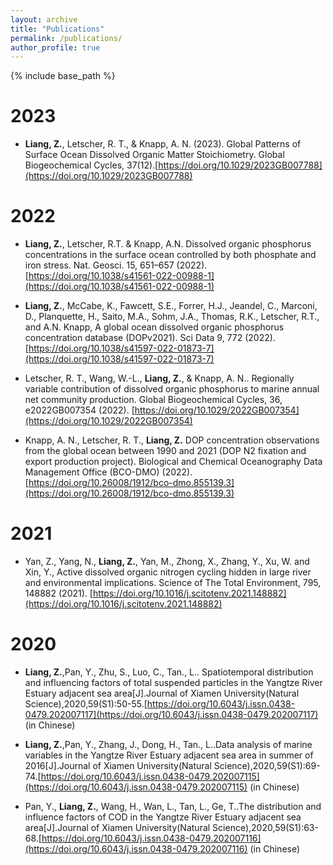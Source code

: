 ```yaml
---
layout: archive
title: "Publications"
permalink: /publications/
author_profile: true
---
```


<!-- {% if author.googlescholar %}
  You can also find my articles on <u><a href="{{author.googlescholar}}">my Google Scholar profile</a>.</u>
{% endif %} -->

{% include base_path %}

<!-- {% for post in site.publications reversed %}
  {% include archive-single.html %}
{% endfor %} -->


2023
======
* **Liang, Z.**,  Letscher, R. T., & Knapp, A. N. (2023). Global Patterns of Surface Ocean Dissolved Organic Matter Stoichiometry. Global Biogeochemical Cycles, 37(12).[https://doi.org/10.1029/2023GB007788](https://doi.org/10.1029/2023GB007788)

2022
======
* **Liang, Z.**, Letscher, R.T. & Knapp, A.N. Dissolved organic phosphorus concentrations in the surface ocean controlled by both phosphate and iron stress. Nat. Geosci. 15, 651–657 (2022). [https://doi.org/10.1038/s41561-022-00988-1](https://doi.org/10.1038/s41561-022-00988-1)

* **Liang, Z.**, McCabe, K., Fawcett, S.E., Forrer, H.J., Jeandel, C., Marconi, D., Planquette, H., Saito, M.A., Sohm, J.A., Thomas, R.K., Letscher, R.T., and A.N. Knapp, A global ocean dissolved organic phosphorus concentration database (DOPv2021). Sci Data 9, 772 (2022). [https://doi.org/10.1038/s41597-022-01873-7](https://doi.org/10.1038/s41597-022-01873-7)

* Letscher, R. T., Wang, W.-L., **Liang, Z.**, & Knapp, A. N.. Regionally variable contribution of dissolved organic phosphorus to marine annual net community production. Global Biogeochemical Cycles, 36, e2022GB007354 (2022). [https://doi.org/10.1029/2022GB007354](https://doi.org/10.1029/2022GB007354)

* Knapp, A. N., Letscher, R. T., **Liang, Z.** DOP concentration observations from the global ocean between 1990 and 2021 (DOP N2 fixation and export production project). Biological and Chemical Oceanography Data Management Office (BCO-DMO) (2022). [https://doi.org/10.26008/1912/bco-dmo.855139.3](https://doi.org/10.26008/1912/bco-dmo.855139.3)

2021
======
* Yan, Z., Yang, N., **Liang, Z.**, Yan, M., Zhong, X., Zhang, Y., Xu, W. and Xin, Y., Active dissolved organic nitrogen cycling hidden in large river and environmental implications. Science of The Total Environment, 795, 148882 (2021). [https://doi.org/10.1016/j.scitotenv.2021.148882](https://doi.org/10.1016/j.scitotenv.2021.148882)

2020
======
* **Liang, Z.**,Pan, Y., Zhu, S., Luo, C., Tan., L.. Spatiotemporal distribution and influencing factors of total suspended particles in the Yangtze River Estuary adjacent sea area[J].Journal of Xiamen University(Natural Science),2020,59(S1):50-55.[https://doi.org/10.6043/j.issn.0438-0479.202007117](https://doi.org/10.6043/j.issn.0438-0479.202007117) (in Chinese)

* **Liang, Z.**,Pan, Y., Zhang, J., Dong, H., Tan., L..Data analysis of marine variables in the Yangtze River Estuary adjacent sea area in summer of 2016[J].Journal of Xiamen University(Natural Science),2020,59(S1):69-74.[https://doi.org/10.6043/j.issn.0438-0479.202007115](https://doi.org/10.6043/j.issn.0438-0479.202007115) (in Chinese)

* Pan, Y., **Liang, Z.**, Wang, H., Wan, L., Tan, L., Ge, T..The distribution and influence factors of COD in the Yangtze River Estuary adjacent sea area[J].Journal of Xiamen University(Natural Science),2020,59(S1):63-68.[https://doi.org/10.6043/j.issn.0438-0479.202007116](https://doi.org/10.6043/j.issn.0438-0479.202007116) (in Chinese)
